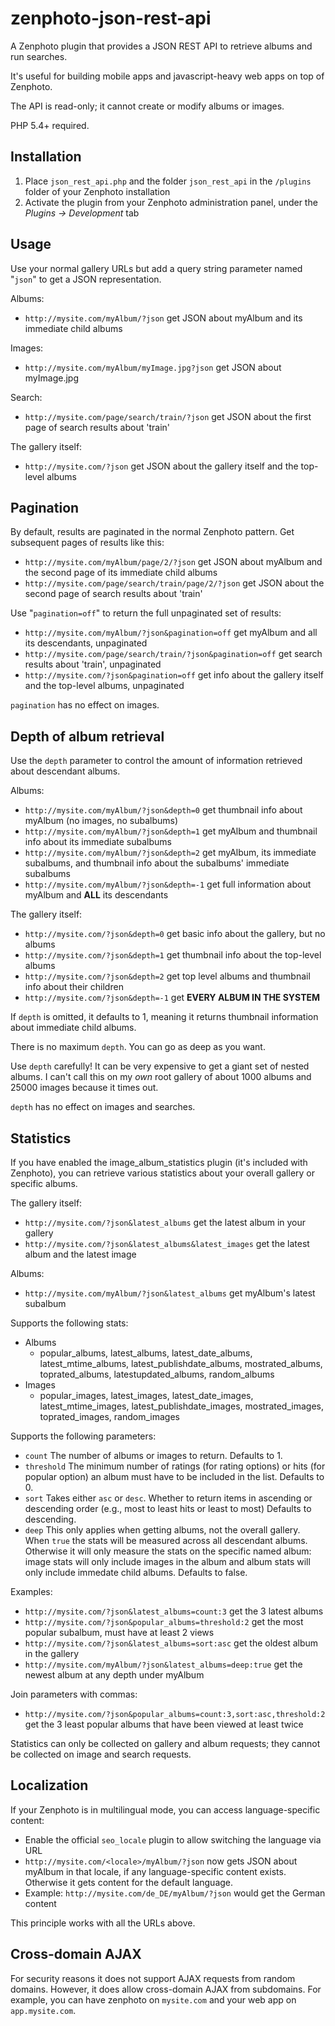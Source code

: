 zenphoto-json-rest-api
=================================

A Zenphoto plugin that provides a JSON REST API to retrieve albums and run searches. 

It's useful for building mobile apps and javascript-heavy web apps on top of Zenphoto.

The API is read-only; it cannot create or modify albums or images.

PHP 5.4+ required.

## Installation
1. Place `json_rest_api.php` and the folder `json_rest_api` in the `/plugins` folder of your Zenphoto installation
2. Activate the plugin from your Zenphoto administration panel, under the *Plugins -> Development* tab
    
## Usage
Use your normal gallery URLs but add a query string parameter named "`json`" to get a JSON representation.

Albums:
* `http://mysite.com/myAlbum/?json` get JSON about myAlbum and its immediate child albums

Images:
* `http://mysite.com/myAlbum/myImage.jpg?json` get JSON about myImage.jpg

Search:
* `http://mysite.com/page/search/train/?json` get JSON about the first page of search results about 'train'

The gallery itself:
* `http://mysite.com/?json` get JSON about the gallery itself and the top-level albums

## Pagination
By default, results are paginated in the normal Zenphoto pattern.  Get subsequent pages of results like this:
* `http://mysite.com/myAlbum/page/2/?json` get JSON about myAlbum and the second page of its immediate child albums
* `http://mysite.com/page/search/train/page/2/?json` get JSON about the second page of search results about 'train'

Use "`pagination=off`" to return the full unpaginated set of results:
* `http://mysite.com/myAlbum/?json&pagination=off` get myAlbum and all its descendants, unpaginated
* `http://mysite.com/page/search/train/?json&pagination=off` get search results about 'train', unpaginated
* `http://mysite.com/?json&pagination=off` get info about the gallery itself and the top-level albums, unpaginated

`pagination` has no effect on images.

## Depth of album retrieval
Use the `depth` parameter to control the amount of information retrieved about descendant albums.  

Albums:
* `http://mysite.com/myAlbum/?json&depth=0` get thumbnail info about myAlbum (no images, no subalbums)
* `http://mysite.com/myAlbum/?json&depth=1` get myAlbum and thumbnail info about its immediate subalbums
* `http://mysite.com/myAlbum/?json&depth=2` get myAlbum, its immediate subalbums, and thumbnail info about the subalbums' immediate subalbums
* `http://mysite.com/myAlbum/?json&depth=-1` get full information about myAlbum and **ALL** its descendants

The gallery itself:
* `http://mysite.com/?json&depth=0` get basic info about the gallery, but no albums
* `http://mysite.com/?json&depth=1` get thumbnail info about the top-level albums
* `http://mysite.com/?json&depth=2` get top level albums and thumbnail info about their children
* `http://mysite.com/?json&depth=-1` get **EVERY ALBUM IN THE SYSTEM**

If `depth` is omitted, it defaults to 1, meaning it returns thumbnail information about immediate child albums.

There is no maximum `depth`.  You can go as deep as you want.

Use `depth` carefully!  It can be very expensive to get a giant set of nested albums.  I can't call this on my *own* root gallery of about 1000 albums and 25000 images because it times out.

`depth` has no effect on images and searches.

## Statistics
If you have enabled the image_album_statistics plugin (it's included with Zenphoto), you can retrieve various statistics about your overall gallery or specific albums.

The gallery itself:
* `http://mysite.com/?json&latest_albums` get the latest album in your gallery
* `http://mysite.com/?json&latest_albums&latest_images` get the latest album and the latest image

Albums:
* `http://mysite.com/myAlbum/?json&latest_albums` get myAlbum's latest subalbum

Supports the following stats:
* Albums
  * popular_albums, latest_albums, latest_date_albums, latest_mtime_albums, latest_publishdate_albums, mostrated_albums, toprated_albums, latestupdated_albums, random_albums
* Images
  * popular_images, latest_images, latest_date_images, latest_mtime_images, latest_publishdate_images, mostrated_images, toprated_images, random_images

Supports the following parameters:
* `count` The number of albums or images to return.  Defaults to 1.
* `threshold` The minimum number of ratings (for rating options) or hits (for popular option) an album must have to be included in the list. Defaults to 0.
* `sort` Takes either `asc` or `desc`.  Whether to return items in ascending or descending order (e.g., most to least hits or least to most)  Defaults to descending.
* `deep` This only applies when getting albums, not the overall gallery.  When `true` the stats will be measured across all descendant albums.  Otherwise it will only measure the stats on the specific named album: image stats will only include images in the album and album stats will only include immedate child albums.  Defaults to false.

Examples:
* `http://mysite.com/?json&latest_albums=count:3` get the 3 latest albums
* `http://mysite.com/?json&popular_albums=threshold:2` get the most popular subalbum, must have at least 2 views
* `http://mysite.com/?json&latest_albums=sort:asc` get the oldest album in the gallery
* `http://mysite.com/myAlbum/?json&latest_albums=deep:true` get the newest album at any depth under myAlbum

Join parameters with commas:
* `http://mysite.com/?json&popular_albums=count:3,sort:asc,threshold:2` get the 3 least popular albums that have been viewed at least twice 

Statistics can only be collected on gallery and album requests; they cannot be collected on image and search requests.

## Localization
If your Zenphoto is in multilingual mode, you can access language-specific content:
* Enable the official `seo_locale` plugin to allow switching the language via URL
* `http://mysite.com/<locale>/myAlbum/?json` now gets JSON about myAlbum in that locale, if any language-specific content exists.  Otherwise it gets content for the default language.
* Example: `http://mysite.com/de_DE/myAlbum/?json` would get the German content

This principle works with all the URLs above.

## Cross-domain AJAX
For security reasons it does not support AJAX requests from random domains. However, it does allow cross-domain AJAX from subdomains.   For example, you can have zenphoto on `mysite.com` and your web app on `app.mysite.com`.
